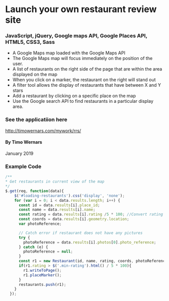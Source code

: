 # Launch your own restaurant review site
### JavaScript, jQuery, Google maps API, Google Places API, HTML5, CSS3, Sass


* A Google Maps map loaded with the Google Maps API
* The Google Maps map will focus immediately on the position of the user.
* A list of restaurants on the right side of the page that are within the area displayed on the map
* When you click on a marker, the restaurant on the right will stand out
* A filter tool allows the display of restaurants that have between X and Y stars
* Add a restaurant by clicking on a specific place on the map
* Use the Google search API to find restaurants in a particular display area.

### See the applicatiion here
http://timowernars.com/mywork/rrs/

#### By Timo Wernars
January 2019

### Example Code
```javascript
/**
* Get restaurants in current view of the map
*/
$.get(req, function(data){
    $('#loading-restaurants').css('display', 'none');
    for (var i = 0; i < data.results.length; i++) {
      const id = data.results[i].place_id;
      const name = data.results[i].name;
      const rating = data.results[i].rating /5 * 100; //Convert rating to percentage
      const coords = data.results[i].geometry.location;
      var photoReference;

      // Catch error if restaurant does not have any pictures
      try {
        photoReference = data.results[i].photos[0].photo_reference;
      } catch (e) {
        photoReference = null;
      }
      const r1 = new Restaurant(id, name, rating, coords, photoReference);
      if(r1.rating > $('.min-rating').html() / 5 * 100){
        r1.writeToPage();
        r1.placeMarker();
      }
      restaurants.push(r1);
    }
  });
```
